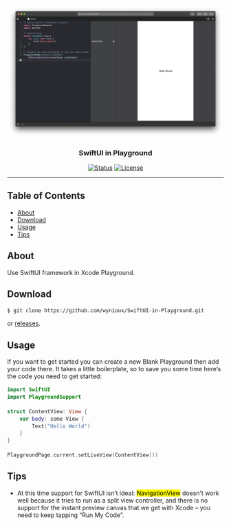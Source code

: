 <p align="center"><img src="https://github.com/wynioux/SwiftUI-in-Playground/blob/master/screenshot.png"></p>
<h3 align="center">SwiftUI in Playground</h3>

<div align="center">

  [![Status](https://img.shields.io/badge/status-active-success.svg)]()
  [![License](https://img.shields.io/badge/license-MIT-blue.svg)](/LICENSE)

</div>

---

## Table of Contents
- [About](#about)
- [Download](#download)
- [Usage](#usage)
- [Tips](#tips)

## About <a name = "about"></a>

Use SwiftUI framework in Xcode Playground.

## Download <a name="download"></a>

```
$ git clone https://github.com/wynioux/SwiftUI-in-Playground.git
```
or [releases](https://github.com/wynioux/SwiftUI-in-Playground/releases/download/v1.0.0/SwiftUI.playground.zip "Download").
## Usage <a name="usage"></a>

If you want to get started you can create a new Blank Playground then add your code there. It takes a little boilerplate, so to save you some time here’s the code you need to get started:

```Swift
import SwiftUI
import PlaygroundSupport

struct ContentView: View {
    var body: some View {
        Text("Hello World")
    }
}

PlaygroundPage.current.setLiveView(ContentView())

```

## Tips <a name = "tips"></a>

 - At this time support for SwiftUI isn’t ideal: <mark>NavigationView</mark> doesn’t work well because it tries to run as a split view controller, and there is no support for the instant preview canvas that we get with Xcode – you need to keep tapping “Run My Code”.
